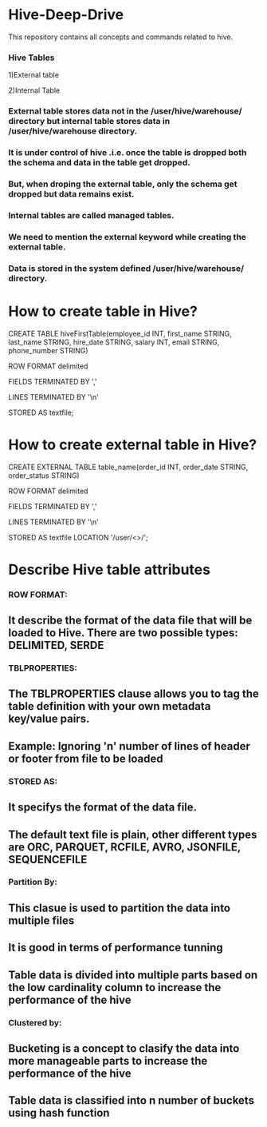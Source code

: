 # Hive-Deep-Drive
This repository contains all concepts and commands related to hive.
### Hive Tables
1)External table

2)Internal Table

### External table stores data not in the /user/hive/warehouse/ directory but internal table stores data in /user/hive/warehouse directory.
### It is under control of hive .i.e. once the table is dropped both the schema and data in the table get dropped.
### But, when droping the external table, only the schema get dropped but data remains exist.
### Internal tables are called managed tables.
### We need to mention the external keyword while creating the external table.
### Data is stored in the system defined /user/hive/warehouse/ directory. 

# How to create table in Hive?
CREATE TABLE hiveFirstTable(employee_id INT, first_name STRING, last_name STRING, hire_date STRING, salary INT, email STRING, phone_number STRING)

ROW FORMAT delimited 

FIELDS TERMINATED BY ','

LINES TERMINATED BY '\n'

STORED AS textfile;

# How to create external table in Hive?
CREATE EXTERNAL TABLE table_name(order_id INT, order_date STRING, order_status STRING)

ROW FORMAT delimited 

FIELDS TERMINATED BY ',' 

LINES TERMINATED BY '\n'

STORED AS textfile
LOCATION '/user/<>/<directory>';
  
# Describe Hive table attributes
### ROW FORMAT:
  ## It describe the format of the data file that will be loaded to Hive. There are two possible types: DELIMITED, SERDE

### TBLPROPERTIES:
  ## The TBLPROPERTIES clause allows you to tag the table definition with your own metadata key/value pairs.
  ## Example: Ignoring 'n' number of lines of header or footer from file to be loaded

### STORED AS:
  ## It specifys the format of the data file. 
  ## The default text file is plain, other different types are ORC, PARQUET, RCFILE, AVRO, JSONFILE, SEQUENCEFILE

### Partition By:
  ## This clasue is used to partition the data into multiple files 
  ## It is good in terms of performance tunning
  ## Table data is divided into multiple parts based on the low cardinality column to increase the performance of the hive

### Clustered by:
  ## Bucketing is a concept to clasify the data into more manageable parts to increase the performance of the hive
  ## Table data is classified into n number of buckets using hash function
  
